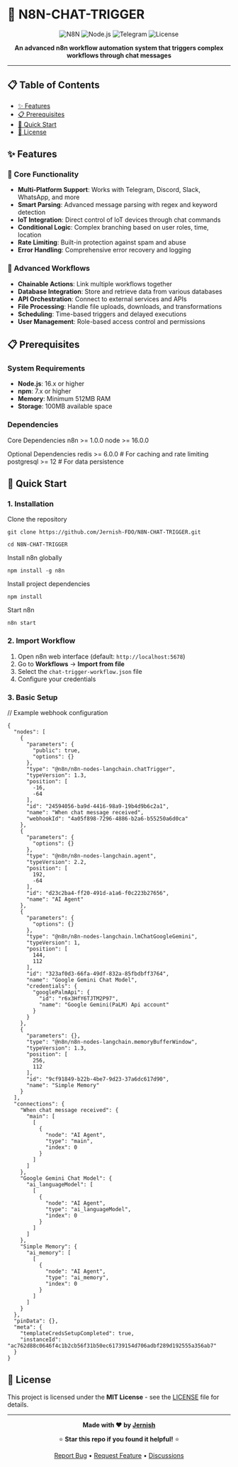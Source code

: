 # 🤖 N8N-CHAT-TRIGGER

<div align="center">

![N8N](https://img.shields.io/badge/n8n-FF6D5A?style=for-the-badge&logo=n8n&logoColor=white)
![Node.js](https://img.shields.io/badge/Node.js-339933?style=for-the-badge&logo=nodedotjs&logoColor=white)
![Telegram](https://img.shields.io/badge/Telegram-26A5E4?style=for-the-badge&logo=telegram&logoColor=white)
![License](https://img.shields.io/badge/License-MIT-yellow.svg?style=for-the-badge)

**An advanced n8n workflow automation system that triggers complex workflows through chat messages**


</div>

---

## 📋 Table of Contents

- [✨ Features](#-features)
- [📋 Prerequisites](#-prerequisites)
- [🚀 Quick Start](#-quick-start)
- [📄 License](#-license)

## ✨ Features

### 🎯 Core Functionality
- **Multi-Platform Support**: Works with Telegram, Discord, Slack, WhatsApp, and more
- **Smart Parsing**: Advanced message parsing with regex and keyword detection
- **IoT Integration**: Direct control of IoT devices through chat commands
- **Conditional Logic**: Complex branching based on user roles, time, location
- **Rate Limiting**: Built-in protection against spam and abuse
- **Error Handling**: Comprehensive error recovery and logging

### 🔄 Advanced Workflows
- **Chainable Actions**: Link multiple workflows together
- **Database Integration**: Store and retrieve data from various databases
- **API Orchestration**: Connect to external services and APIs
- **File Processing**: Handle file uploads, downloads, and transformations
- **Scheduling**: Time-based triggers and delayed executions
- **User Management**: Role-based access control and permissions



## 📋 Prerequisites

### System Requirements
- **Node.js**: 16.x or higher
- **npm**: 7.x or higher
- **Memory**: Minimum 512MB RAM
- **Storage**: 100MB available space

### Dependencies
Core Dependencies
n8n >= 1.0.0
node >= 16.0.0

Optional Dependencies
redis >= 6.0.0 # For caching and rate limiting
postgresql >= 12 # For data persistence


## 🚀 Quick Start

### 1. Installation

Clone the repository
```
git clone https://github.com/Jernish-FDO/N8N-CHAT-TRIGGER.git
```
```
cd N8N-CHAT-TRIGGER
```


Install n8n globally
```
npm install -g n8n
```

Install project dependencies
```
npm install
```

Start n8n
```
n8n start
```

### 2. Import Workflow

1. Open n8n web interface (default: `http://localhost:5678`)
2. Go to **Workflows** → **Import from file**
3. Select the `chat-trigger-workflow.json` file
4. Configure your credentials

### 3. Basic Setup

// Example webhook configuration
```
{
  "nodes": [
    {
      "parameters": {
        "public": true,
        "options": {}
      },
      "type": "@n8n/n8n-nodes-langchain.chatTrigger",
      "typeVersion": 1.3,
      "position": [
        -16,
        -64
      ],
      "id": "24594056-ba9d-4416-98a9-19b4d9b6c2a1",
      "name": "When chat message received",
      "webhookId": "4a05f898-7296-4886-b2a6-b55250a6d0ca"
    },
    {
      "parameters": {
        "options": {}
      },
      "type": "@n8n/n8n-nodes-langchain.agent",
      "typeVersion": 2.2,
      "position": [
        192,
        -64
      ],
      "id": "d23c2ba4-ff20-491d-a1a6-f0c223b27656",
      "name": "AI Agent"
    },
    {
      "parameters": {
        "options": {}
      },
      "type": "@n8n/n8n-nodes-langchain.lmChatGoogleGemini",
      "typeVersion": 1,
      "position": [
        144,
        112
      ],
      "id": "323af0d3-66fa-49df-832a-85fbdbff3764",
      "name": "Google Gemini Chat Model",
      "credentials": {
        "googlePalmApi": {
          "id": "r6x3HfY6TJTM2P97",
          "name": "Google Gemini(PaLM) Api account"
        }
      }
    },
    {
      "parameters": {},
      "type": "@n8n/n8n-nodes-langchain.memoryBufferWindow",
      "typeVersion": 1.3,
      "position": [
        256,
        112
      ],
      "id": "9cf91849-b22b-4be7-9d23-37a6dc617d90",
      "name": "Simple Memory"
    }
  ],
  "connections": {
    "When chat message received": {
      "main": [
        [
          {
            "node": "AI Agent",
            "type": "main",
            "index": 0
          }
        ]
      ]
    },
    "Google Gemini Chat Model": {
      "ai_languageModel": [
        [
          {
            "node": "AI Agent",
            "type": "ai_languageModel",
            "index": 0
          }
        ]
      ]
    },
    "Simple Memory": {
      "ai_memory": [
        [
          {
            "node": "AI Agent",
            "type": "ai_memory",
            "index": 0
          }
        ]
      ]
    }
  },
  "pinData": {},
  "meta": {
    "templateCredsSetupCompleted": true,
    "instanceId": "ac762d88c0646f4c1b2cb56f31b50ec61739154d706adbf289d192555a356ab7"
  }
}
```

## 📄 License

This project is licensed under the **MIT License** - see the [LICENSE](LICENSE) file for details.

---

<div align="center">

**Made with ❤️ by [Jernish](https://github.com/Jernish-FDO)**

⭐ **Star this repo if you found it helpful!** ⭐

[Report Bug](https://github.com/Jernish-FDO/N8N-CHAT-TRIGGER/issues) • [Request Feature](https://github.com/Jernish-FDO/N8N-CHAT-TRIGGER/issues) • [Discussions](https://github.com/Jernish-FDO/N8N-CHAT-TRIGGER/discussions)

</div>
